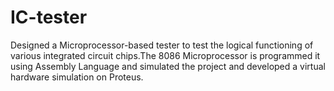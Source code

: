 # IC-tester
Designed a Microprocessor-based tester to test the logical functioning of various integrated circuit chips.The 8086 Microprocessor is programmed it using Assembly Language and simulated the project and developed a virtual hardware simulation on Proteus.
